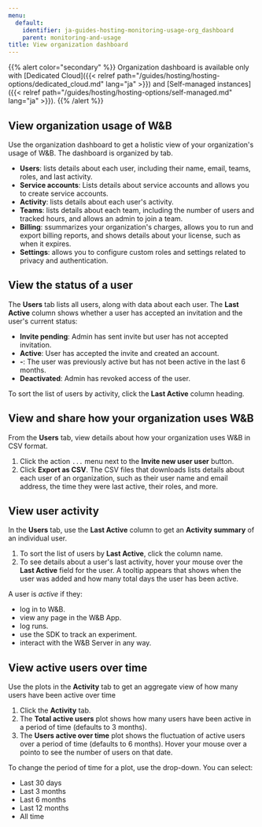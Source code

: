 ```yaml
---
menu:
  default:
    identifier: ja-guides-hosting-monitoring-usage-org_dashboard
    parent: monitoring-and-usage
title: View organization dashboard
---
```


{{% alert color="secondary" %}}
Organization dashboard is available only with [Dedicated Cloud]({{< relref path="/guides/hosting/hosting-options/dedicated_cloud.md" lang="ja" >}}) and [Self-managed instances]({{< relref path="/guides/hosting/hosting-options/self-managed.md" lang="ja" >}}).
{{% /alert %}}

## View organization usage of W&B
Use the organization dashboard to get a holistic view of your organization's usage of W&B. The dashboard is organized by tab.

- **Users**: lists details about each user, including their name, email, teams, roles, and last activity.
- **Service accounts**: Lists details about service accounts and allows you to create service accounts.
- **Activity**: lists details about each user's activity.
- **Teams**: lists details about each team, including the number of users and tracked hours, and allows an admin to join a team.
- **Billing**: ssummarizes your organization's charges, allows you to run and export billing reports, and shows details about your license, such as when it expires.
- **Settings**: allows you to configure custom roles and settings related to privacy and authentication.

## View the status of a user
The **Users** tab lists all users, along with data about each user. The **Last Active** column shows whether a user has accepted an invitation and the user's current status:

* **Invite pending**: Admin has sent invite but user has not accepted invitation. 
* **Active**: User has accepted the invite and created an account.
* **-**: The user was previously active but has not been active in the last 6 months.
* **Deactivated**: Admin has revoked access of the user.

To sort the list of users by activity, click the **Last Active** column heading.

## View and share how your organization uses W&B
From the **Users** tab, view details about how your organization uses W&B in CSV format.

1. Click the action `...` menu next to the **Invite new user user** button.
2. Click **Export as CSV**. The CSV files that downloads lists details about each user of an organization, such as their user name and email address, the time they were last active, their roles, and more.

## View user activity
In the **Users** tab, use the **Last Active** column to get an **Activity summary** of an individual user. 

1. To sort the list of users by **Last Active**, click the column name.
1. To see details about a user's last activity, hover your mouse over the **Last Active** field for the user.  A tooltip appears that shows when the user was added and how many total days the user has been active.

A user is _active_ if they:
- log in to W&B.
- view any page in the W&B App.
- log runs.
- use the SDK to track an experiment.
- interact with the W&B Server in any way.

## View active users over time
Use the plots in the **Activity** tab to get an aggregate view of how many users have been active over time

1. Click the **Activity** tab.
1. The **Total active users** plot shows how many users have been active in a period of time (defaults to 3 months).
1. The **Users active over time** plot shows the fluctuation of active users over a period of time (defaults to 6 months). Hover your mouse over a pointo to see the number of users on that date.

To change the period of time for a plot, use the drop-down. You can select:
- Last 30 days
- Last 3 months
- Last 6 months
- Last 12 months
- All time